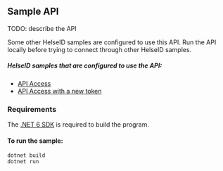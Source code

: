 ## Sample API

TODO: describe the API

Some other HelseID samples are configured to use this API. Run the API locally before trying to connect through other HelseID samples.

##### HelseID samples that are configured to use the API:

* [API Access](https://github.com/NorskHelsenett/HelseID.Samples/tree/master/APIAccess)
* [API Access with a new token](https://github.com/NorskHelsenett/HelseID.Samples/tree/master/HelseId.APIAccessNewToken)


### Requirements

The [.NET 6 SDK](https://dotnet.microsoft.com/en-us/download/dotnet/6.0) is required to build the program.

#### To run the sample:
```
dotnet build
dotnet run
```
